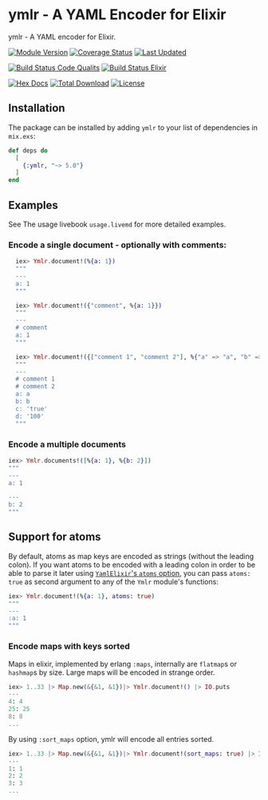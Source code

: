 # ymlr - A YAML Encoder for Elixir

ymlr - A YAML encoder for Elixir.

[![Module Version](https://img.shields.io/hexpm/v/ymlr.svg)](https://hex.pm/packages/ymlr)
[![Coverage Status](https://coveralls.io/repos/github/ufirstgroup/ymlr/badge.svg?branch=main)](https://coveralls.io/github/ufirstgroup/ymlr?branch=main)
[![Last Updated](https://img.shields.io/github/last-commit/ufirstgroup/ymlr.svg)](https://github.com/ufirstgroup/ymlr/commits/main)

[![Build Status Code Qualits](https://github.com/ufirstgroup/ymlr/actions/workflows/code_quality.yaml/badge.svg)](https://github.com/ufirstgroup/ymlr/actions/workflows/code_quality.yaml)
[![Build Status Elixir](https://github.com/ufirstgroup/ymlr/actions/workflows/elixir_matrix.yaml/badge.svg)](https://github.com/ufirstgroup/ymlr/actions/workflows/elixir_matrix.yaml)

[![Hex Docs](https://img.shields.io/badge/hex-docs-lightgreen.svg)](https://hexdocs.pm/ymlr/)
[![Total Download](https://img.shields.io/hexpm/dt/ymlr.svg)](https://hex.pm/packages/ymlr)
[![License](https://img.shields.io/hexpm/l/ymlr.svg)](https://github.com/ufirstgroup/ymlr/blob/main/LICENSE)

## Installation

The package can be installed by adding `ymlr` to your list of dependencies in `mix.exs`:

```elixir
def deps do
  [
    {:ymlr, "~> 5.0"}
  ]
end
```

## Examples

See The usage livebook `usage.livemd` for more detailed examples.

### Encode a single document - optionally with comments:

```elixir
  iex> Ymlr.document!(%{a: 1})
  """
  ---
  a: 1
  """

  iex> Ymlr.document!({"comment", %{a: 1}})
  """
  ---
  # comment
  a: 1
  """

  iex> Ymlr.document!({["comment 1", "comment 2"], %{"a" => "a", "b" => :b, "c" => "true", "d" => "100"}})
  """
  ---
  # comment 1
  # comment 2
  a: a
  b: b
  c: 'true'
  d: '100'
  """
```

### Encode a multiple documents

```elixir
iex> Ymlr.documents!([%{a: 1}, %{b: 2}])
"""
---
a: 1

---
b: 2
"""
```

## Support for atoms

By default, atoms as map keys are encoded as strings (without the leading
colon). If you want atoms to be encoded with a leading colon in order to be able
to parse it later using [`YamlElixir`'s `atoms`
option](https://hexdocs.pm/yaml_elixir/readme.html#support-for-atoms), you can
pass `atoms: true` as second argument to any of the `Ymlr` module's functions:

```elixir
iex> Ymlr.document!(%{a: 1}, atoms: true)
"""
---
:a: 1
"""
```

### Encode maps with keys sorted

Maps in elixir, implemented by erlang `:maps`, internally are `flatmap`s or `hashmap`s by size.
Large maps will be encoded in strange order.

```elixir
iex> 1..33 |> Map.new(&{&1, &1})|> Ymlr.document!() |> IO.puts
---
4: 4
25: 25
8: 8
...

```

By using `:sort_maps` option, ymlr will encode all entries sorted.

```elixir
iex> 1..33 |> Map.new(&{&1, &1})|> Ymlr.document!(sort_maps: true) |> IO.puts
---
1: 1
2: 2
3: 3
...

```
